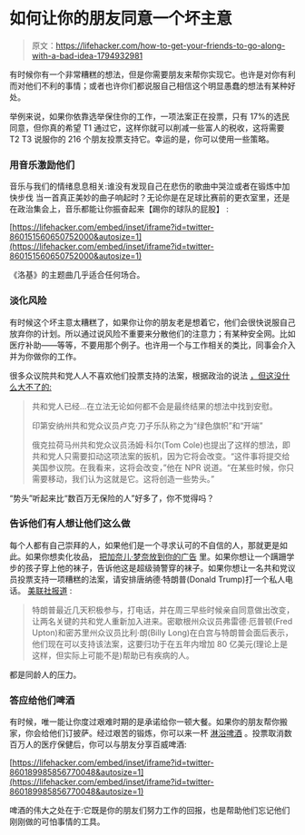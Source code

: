 # 如何让你的朋友同意一个坏主意

> 原文：<https://lifehacker.com/how-to-get-your-friends-to-go-along-with-a-bad-idea-1794932981>

有时候你有一个非常糟糕的想法，但是你需要朋友来帮你实现它。也许是对你有利而对他们不利的事情；或者也许你们都说服自己相信这个明显愚蠢的想法有某种好处。



举例来说，如果你依靠选举保住你的工作，一项法案正在投票，只有 17%的选民同意，但你真的希望 T1 通过它，这样你就可以削减一些富人的税收，这将需要 T2 T3 说服你的 216 个朋友投票支持它。幸运的是，你可以使用一些策略。

### 用音乐激励他们

音乐与我们的情绪息息相关:谁没有发现自己在悲伤的歌曲中哭泣或者在锻炼中加快步伐 当一首真正美妙的曲子响起时？无论你是在足球比赛前的更衣室里，还是在政治集会上，音乐都能让你振奋起来【踢你的球队的屁股】 :

 [https://lifehacker.com/embed/inset/iframe?id=twitter-860151560650752000&autosize=1](https://lifehacker.com/embed/inset/iframe?id=twitter-860151560650752000&autosize=1) 

《洛基》的主题曲几乎适合任何场合。

### 淡化风险

有时候这个坏主意太糟糕了，如果你让你的朋友老是想着它，他们会很快说服自己放弃你的计划。所以通过说风险不重要来分散他们的注意力；有某种安全网。比如医疗补助——等等，不要用那个例子。也许用一个与工作相关的类比，同事会介入并为你做你的工作。

很多众议院共和党人人不喜欢他们投票支持的法案，根据政治的说法 [，但这没什么大不了的:](http://www.politico.com/story/2017/05/04/obamacare-repeal-bill-republicans-do-not-like-237982)

> 共和党人已经...在立法无论如何都不会是最终结果的想法中找到安慰。
> 
> 印第安纳州共和党众议员卢克·刀子乐队称之为“绿色旗帜”和“开端”
> 
> 俄克拉荷马州共和党众议员汤姆·科尔(Tom Cole)也提出了这样的想法，即共和党人只需要扣动这项法案的扳机，因为它将会改变。“这件事将提交给美国参议院。在我看来，这将会改变，”他在 NPR 说道。“在某些时候，你只需要移动，我们认为这就是它。这将创造一些势头。”

“势头”听起来比“数百万无保险的人”好多了，你不觉得吗？

### 告诉他们有人想让他们这么做

每个人都有自己崇拜的人，如果他们是一个寻求认可的不自信的人，那就更是如此。如果你想卖化妆品， [把加奈儿·梦奈放到你的广告](https://www.covergirl.com/QueenCollection) 里。如果你想让一个蹒跚学步的孩子穿上他的袜子，告诉他这是超级骑警穿的袜子。如果你想让一名共和党议员投票支持一项糟糕的法案，请安排唐纳德·特朗普(Donald Trump)打一个私人电话。 [美联社报道](https://apnews.com/801fa1c91e154f39b09e821247cb54c7/House-to-vote-on-health-care-bill-Thursday) :

> 特朗普最近几天积极参与，打电话，并在周三早些时候亲自同意做出改变，让两名关键的共和党人重新加入进来。密歇根州众议员弗雷德·厄普顿(Fred Upton)和密苏里州众议员比利·朗(Billy Long)在白宫与特朗普会面后表示，他们现在可以支持该法案，这要归功于在五年内增加 80 亿美元(理论上是这样，但实际上可能不是)帮助已有疾病的人。

都是同龄人的压力。

### 答应给他们啤酒

有时候，唯一能让你度过艰难时期的是承诺给你一顿大餐。如果你的朋友帮你搬家，你会给他们订披萨。经过艰苦的锻炼，你可以来一杯 [淋浴啤酒](http://lifehacker.com/why-you-need-to-start-drinking-in-the-shower-1793964840) 。投票取消数百万人的医疗保健后，你可以与朋友分享百威啤酒:

 [https://lifehacker.com/embed/inset/iframe?id=twitter-860189985856770048&autosize=1](https://lifehacker.com/embed/inset/iframe?id=twitter-860189985856770048&autosize=1) 

啤酒的伟大之处在于:它既是你的朋友们努力工作的回报，也是帮助他们忘记他们刚刚做的可怕事情的工具。